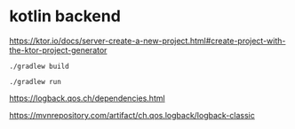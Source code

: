 # kotlin backend

https://ktor.io/docs/server-create-a-new-project.html#create-project-with-the-ktor-project-generator

```shell
./gradlew build

./gradlew run
```

https://logback.qos.ch/dependencies.html

https://mvnrepository.com/artifact/ch.qos.logback/logback-classic